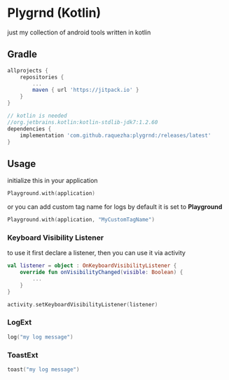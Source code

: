 # Plygrnd (Kotlin)
just my collection of android tools written in kotlin

## Gradle

```groovy
allprojects {
    repositories {
        ...
        maven { url 'https://jitpack.io' }
    }
}
```

```groovy
// kotlin is needed 
//org.jetbrains.kotlin:kotlin-stdlib-jdk7:1.2.60
dependencies {
    implementation 'com.github.raquezha:plygrnd:/releases/latest'
}
```

## Usage

initialize this in your application
```kotlin
Playground.with(application)
```
or you can add custom tag name for logs by default it is set to **Playground**
```kotlin
Playground.with(application, "MyCustomTagName")
```

### Keyboard Visibility Listener

to use it first declare a listener, then you can use it via activity

```kotlin
val listener = object : OnKeyboardVisibilityListener {
    override fun onVisibilityChanged(visible: Boolean) {
        ...
    }
}

activity.setKeyboardVisibilityListener(listener)
```

### LogExt

```kotlin
log("my log message")
```

### ToastExt

```kotlin
toast("my log message")
```
